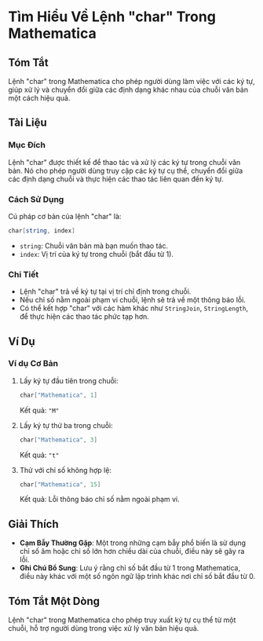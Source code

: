 <!--
Meta Description: # Tìm Hiểu Về Lệnh "char" Trong Mathematica ## Tóm Tắt Lệnh "char" trong Mathematica cho phép người dùng làm việc với các ký tự, giúp xử lý và chuyển ...
Meta Keywords: char, trong, mathematica, chuỗi, các
-->

# Tìm Hiểu Về Lệnh "char" Trong Mathematica

## Tóm Tắt
Lệnh "char" trong Mathematica cho phép người dùng làm việc với các ký tự, giúp xử lý và chuyển đổi giữa các định dạng khác nhau của chuỗi văn bản một cách hiệu quả.

## Tài Liệu
### Mục Đích
Lệnh "char" được thiết kế để thao tác và xử lý các ký tự trong chuỗi văn bản. Nó cho phép người dùng truy cập các ký tự cụ thể, chuyển đổi giữa các định dạng chuỗi và thực hiện các thao tác liên quan đến ký tự.

### Cách Sử Dụng
Cú pháp cơ bản của lệnh "char" là:
```mathematica
char[string, index]
```
- `string`: Chuỗi văn bản mà bạn muốn thao tác.
- `index`: Vị trí của ký tự trong chuỗi (bắt đầu từ 1).

### Chi Tiết
- Lệnh "char" trả về ký tự tại vị trí chỉ định trong chuỗi.
- Nếu chỉ số nằm ngoài phạm vi chuỗi, lệnh sẽ trả về một thông báo lỗi.
- Có thể kết hợp "char" với các hàm khác như `StringJoin`, `StringLength`, để thực hiện các thao tác phức tạp hơn.

## Ví Dụ
### Ví dụ Cơ Bản
1. Lấy ký tự đầu tiên trong chuỗi:
   ```mathematica
   char["Mathematica", 1]
   ```
   Kết quả: `"M"`

2. Lấy ký tự thứ ba trong chuỗi:
   ```mathematica
   char["Mathematica", 3]
   ```
   Kết quả: `"t"`

3. Thử với chỉ số không hợp lệ:
   ```mathematica
   char["Mathematica", 15]
   ```
   Kết quả: Lỗi thông báo chỉ số nằm ngoài phạm vi.

## Giải Thích
- **Cạm Bẫy Thường Gặp**: Một trong những cạm bẫy phổ biến là sử dụng chỉ số âm hoặc chỉ số lớn hơn chiều dài của chuỗi, điều này sẽ gây ra lỗi.
- **Ghi Chú Bổ Sung**: Lưu ý rằng chỉ số bắt đầu từ 1 trong Mathematica, điều này khác với một số ngôn ngữ lập trình khác nơi chỉ số bắt đầu từ 0.

## Tóm Tắt Một Dòng
Lệnh "char" trong Mathematica cho phép truy xuất ký tự cụ thể từ một chuỗi, hỗ trợ người dùng trong việc xử lý văn bản hiệu quả.